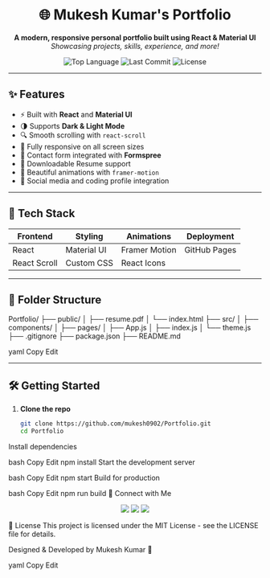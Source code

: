 <h1 align="center">🌐 Mukesh Kumar's Portfolio</h1>

<p align="center">
  <b>A modern, responsive personal portfolio built using React & Material UI</b><br/>
  <i>Showcasing projects, skills, experience, and more!</i>
</p>

<p align="center">
  <img src="https://img.shields.io/github/languages/top/mukesh0902/Portfolio?style=flat-square" alt="Top Language"/>
  <img src="https://img.shields.io/github/last-commit/mukesh0902/Portfolio?style=flat-square" alt="Last Commit"/>
  <img src="https://img.shields.io/github/license/mukesh0902/Portfolio?style=flat-square" alt="License"/>
</p>

---

## ✨ Features

- ⚡ Built with **React** and **Material UI**
- 🌗 Supports **Dark & Light Mode**
- 🔍 Smooth scrolling with `react-scroll`
- 📱 Fully responsive on all screen sizes
- 💬 Contact form integrated with **Formspree**
- 📄 Downloadable Resume support
- 🎨 Beautiful animations with `framer-motion`
- 🔗 Social media and coding profile integration

---

## 🚀 Tech Stack

<div align="center">

| Frontend     | Styling         | Animations     | Deployment    |
|--------------|----------------|----------------|---------------|
| React        | Material UI     | Framer Motion  | GitHub Pages  |
| React Scroll | Custom CSS      | React Icons    |               |

</div>

---

## 📂 Folder Structure

Portfolio/ ├── public/ │ ├── resume.pdf │ └── index.html ├── src/ │ ├── components/ │ ├── pages/ │ ├── App.js │ ├── index.js │ └── theme.js ├── .gitignore ├── package.json ├── README.md

yaml
Copy
Edit

---

## 🛠️ Getting Started

1. **Clone the repo**
   ```bash
   git clone https://github.com/mukesh0902/Portfolio.git
   cd Portfolio
Install dependencies

bash
Copy
Edit
npm install
Start the development server

bash
Copy
Edit
npm start
Build for production

bash
Copy
Edit
npm run build
🔗 Connect with Me
<p align="center"> <a href="https://linkedin.com/in/mukesh-kumar" target="_blank"><img src="https://img.shields.io/badge/LinkedIn-blue?style=flat&logo=linkedin"/></a> <a href="https://github.com/mukesh0902" target="_blank"><img src="https://img.shields.io/badge/GitHub-black?style=flat&logo=github"/></a> <a href="mailto:ku.mukesh8474@gmail.com"><img src="https://img.shields.io/badge/Email-red?style=flat&logo=gmail"/></a> </p>
📄 License
This project is licensed under the MIT License - see the LICENSE file for details.

Designed & Developed by Mukesh Kumar 🚀

yaml
Copy
Edit
 






